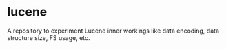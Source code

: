 # lucene
A repository to experiment Lucene inner workings like data encoding, data structure size, FS usage, etc.
